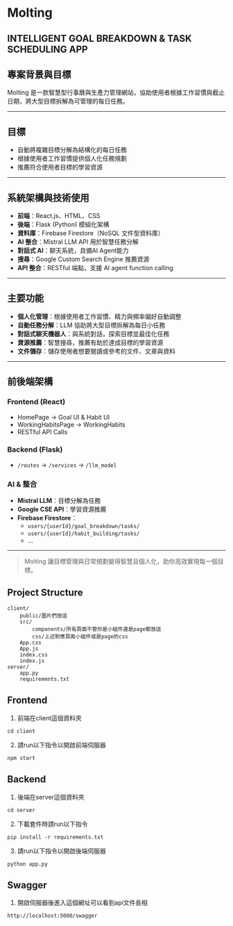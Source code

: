 # Molting

INTELLIGENT GOAL BREAKDOWN & TASK SCHEDULING APP
---

## 專案背景與目標

Molting 是一款智慧型行事曆與生產力管理網站，協助使用者根據工作習慣與截止日期，將大型目標拆解為可管理的每日任務。

---

## 目標

- 自動將複雜目標分解為結構化的每日任務
- 根據使用者工作習慣提供個人化任務規劃
- 推薦符合使用者目標的學習資源

---

## 系統架構與技術使用

- **前端**：React.js、HTML、CSS
- **後端**：Flask (Python) 模組化架構
- **資料庫**：Firebase Firestore（NoSQL 文件型資料庫）
- **AI 整合**：Mistral LLM API 用於智慧任務分解
- **對話式 AI**：聊天系統，具備AI Agent能力
- **搜尋**：Google Custom Search Engine 推薦資源
- **API 整合**：RESTful 端點，支援 AI agent function calling

---

## 主要功能

- **個人化管理**：根據使用者工作習慣、精力與頻率偏好自動調整
- **自動任務分解**：LLM 協助將大型目標拆解為每日小任務
- **對話式聊天機器人**：與系統對話，探索目標並最佳化任務
- **資源推薦**：智慧搜尋，推薦有助於達成目標的學習資源
- **文件儲存**：儲存使用者想要閱讀或參考的文件、文章與資料

---

## 前後端架構

### Frontend (React)
- HomePage → Goal UI & Habit UI
- WorkingHabitsPage → WorkingHabits
- RESTful API Calls

### Backend (Flask)
- `/routes` → `/services` → `/llm_model`

### AI & 整合
- **Mistral LLM**：目標分解為任務
- **Google CSE API**：學習資源推薦
- **Firebase Firestore**：
  - `users/{userId}/goal_breakdown/tasks/`
  - `users/{userId}/habit_building/tasks/`
  - ...

---

> Molting 讓目標管理與日常規劃變得智慧且個人化，助你高效實現每一個目標。

## Project Structure
```
client/
    public/圖片們放這
    src/
        components/所有頁面不管你是小組件還是page都放這
        css/上述對應頁面小組件或是page的css
    App.css
    App.js
    index.css
    index.js
server/
    app.py
    requirements.txt
```

## Frontend
1. 前端在client這個資料夾
```
cd client
```
2. 請run以下指令以開啟前端伺服器
```
npm start
```

## Backend
1. 後端在server這個資料夾
```
cd server
```
2. 下載套件時請run以下指令
```
pip install -r requirements.txt
```
3. 請run以下指令以開啟後端伺服器
```
python app.py
```

## Swagger
1. 開啟伺服器後進入這個網址可以看到api文件長相
```
http://localhost:5000/swagger
```


